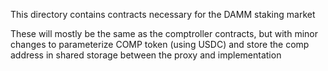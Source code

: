 This directory contains contracts necessary for the DAMM staking market

These will mostly be the same as the comptroller contracts, but with minor changes to parameterize
COMP token (using USDC) and store the comp address in shared storage between the proxy and implementation